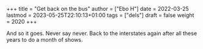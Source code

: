 +++
title = "Get back on the bus"
author = ["Ebo H"]
date = 2022-03-25
lastmod = 2023-05-25T22:10:13+01:00
tags = ["dels"]
draft = false
weight = 2020
+++

And so it goes. Never say never. Back to the interstates again after all these years to do a month of shows.
